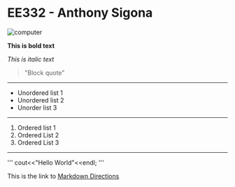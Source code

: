 # EE332 - Anthony Sigona

![computer](https://www.google.com/url?sa=i&url=https%3A%2F%2Fwww.istockphoto.com%2Fvector%2Fdesktop-computer-icon-vector-isolated-gm942286504-257520911&psig=AOvVaw3-HHypagU0LLfrdFxY8bIS&ust=1706117658964000&source=images&cd=vfe&ved=0CBMQjRxqFwoTCJCittqF9IMDFQAAAAAdAAAAABAE)

**This is bold text**

_This is italic text_

> "Block quote"
---
* Unordered list 1
* Unordered list 2
* Unorder list 3
---
1. Ordered list 1
2. Ordered List 2
3. Ordered List 3
---
'''
cout<<"Hello World"<<endl;
'''

This is the link to [Markdown Directions](https://docs.github.com/en/get-started/writing-on-github/getting-started-with-writing-and-formatting-on-github/basic-writing-and-formatting-syntax)
